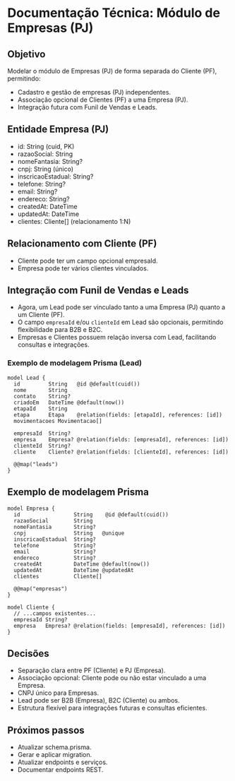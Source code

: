 # Documentação Técnica: Módulo de Empresas (PJ)

## Objetivo
Modelar o módulo de Empresas (PJ) de forma separada do Cliente (PF), permitindo:
- Cadastro e gestão de empresas (PJ) independentes.
- Associação opcional de Clientes (PF) a uma Empresa (PJ).
- Integração futura com Funil de Vendas e Leads.

## Entidade Empresa (PJ)
- id: String (cuid, PK)
- razaoSocial: String
- nomeFantasia: String?
- cnpj: String (único)
- inscricaoEstadual: String?
- telefone: String?
- email: String?
- endereco: String?
- createdAt: DateTime
- updatedAt: DateTime
- clientes: Cliente[] (relacionamento 1:N)

## Relacionamento com Cliente (PF)
- Cliente pode ter um campo opcional empresaId.
- Empresa pode ter vários clientes vinculados.


## Integração com Funil de Vendas e Leads
- Agora, um Lead pode ser vinculado tanto a uma Empresa (PJ) quanto a um Cliente (PF).
- O campo `empresaId` e/ou `clienteId` em Lead são opcionais, permitindo flexibilidade para B2B e B2C.
- Empresas e Clientes possuem relação inversa com Lead, facilitando consultas e integrações.

### Exemplo de modelagem Prisma (Lead)
```prisma
model Lead {
  id         String   @id @default(cuid())
  nome       String
  contato    String?
  criadoEm   DateTime @default(now())
  etapaId    String
  etapa      Etapa    @relation(fields: [etapaId], references: [id])
  movimentacoes Movimentacao[]

  empresaId  String?
  empresa    Empresa? @relation(fields: [empresaId], references: [id])
  clienteId  String?
  cliente    Cliente? @relation(fields: [clienteId], references: [id])

  @@map("leads")
}
```

## Exemplo de modelagem Prisma
```prisma
model Empresa {
  id                 String    @id @default(cuid())
  razaoSocial        String
  nomeFantasia       String?
  cnpj               String   @unique
  inscricaoEstadual  String?
  telefone           String?
  email              String?
  endereco           String?
  createdAt          DateTime @default(now())
  updatedAt          DateTime @updatedAt
  clientes           Cliente[]

  @@map("empresas")
}

model Cliente {
  // ...campos existentes...
  empresaId String?
  empresa   Empresa? @relation(fields: [empresaId], references: [id])
}
```


## Decisões
- Separação clara entre PF (Cliente) e PJ (Empresa).
- Associação opcional: Cliente pode ou não estar vinculado a uma Empresa.
- CNPJ único para Empresas.
- Lead pode ser B2B (Empresa), B2C (Cliente) ou ambos.
- Estrutura flexível para integrações futuras e consultas eficientes.

## Próximos passos
- Atualizar schema.prisma.
- Gerar e aplicar migration.
- Atualizar endpoints e serviços.
- Documentar endpoints REST.
